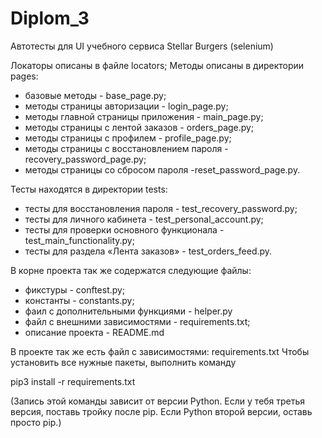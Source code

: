 # Diplom_3
Автотесты для UI учебного сервиса Stellar Burgers (selenium)


Локаторы описаны в файле locators;
Методы описаны в директории pages:

- базовые методы - base_page.py;
- методы страницы авторизации - login_page.py;
- методы главной страницы приложения - main_page.py;
- методы страницы с лентой заказов - orders_page.py;
- методы страницы с профилем - profile_page.py;
- методы страницы с восстановлением пароля - recovery_password_page.py;
- методы страницы со сбросом пароля -reset_password_page.py.

Тесты находятся в директории tests:
- тесты для восстановления пароля - test_recovery_password.py;
- тесты для личного кабинета  - test_personal_account.py;
- тесты для проверки основного функционала - test_main_functionality.py;
- тесты для раздела «Лента заказов» - test_orders_feed.py.

В корне проекта так же содержатся следующие файлы:
- фикстуры - conftest.py;
- константы - constants.py;
- фаил с дополнительными функциями - helper.py
- файл с внешними зависимостями - requirements.txt;
- описание проекта - README.md



В проекте так же есть файл с зависимостями: requirements.txt
Чтобы установить все нужные пакеты, выполнить команду

pip3 install -r requirements.txt

(Запись этой команды зависит от версии Python. 
Если у тебя третья версия, поставь тройку после pip. 
Если Python второй версии, оставь просто pip.)